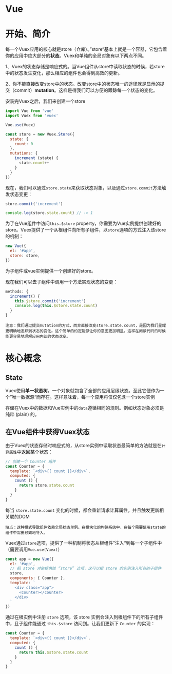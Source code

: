 # Vue


# 开始、简介

每一个Vuex应用的核心就是store（仓库）。”store“基本上就是一个容器，它包含着你的应用中绝大部分的**状态**。Vuex和单纯的全局对象有以下两点不同。

1、Vuex的状态存储是响应式的。当Vue组件从store中读取状态的时候，若store中的状态发生变化，那么相应的组件也会得到高效的更新。

2、你不能直接改变store中的状态。改变store中的状态唯一的途径就是显示的提交（commit）**mutation**。这样是得我们可以方便的跟踪每一个状态的变化。

安装完Vuex之后，我们来创建一个store

```js
import Vue from 'vue'
import Vuex from 'vuex'

Vue.use(Vuex)

const store = new Vuex.Store({
  state: {
    count: 0
  },
  mutations: {
    increment (state) {
      state.count++
    }
  }
})
```

现在，我们可以通过`store.state`来获取状态对象，以及通过`store.commit`方法触发状态变更：

~~~js
store.commit('increment')

console.log(store.state.count) // -> 1
~~~

为了在Vue组件中访问`this.$store` property，你需要为Vue实例提供创建好的store。Vuex提供了一个从根组件向所有子组件，以`store`选项的方式注入该store的机制：

```js
new Vue({
  el: '#app',
  store: store,
})
```

为子组件或vue实例提供一个创建好的store。

现在我们可以去子组件中调用一个方法实现状态的变更：

```js
methods: {
  increment() {
    this.$store.commit('increment')
    console.log(this.$store.state.count)
  }
}
```

	注意：我们通过提交mutation的方式，而非直接改变store.state.count，是因为我们星耀更明确地追踪到状态的变化。这个简单的约定能够让你的意图更加明显，这样在阅读代码的时候能更容易地理解应用内部的状态改变。
	
	
# 核心概念

## State

Vuex使用**单一状态树**，一个对象就包含了全部的应用层级状态。至此它便作为一个”唯一数据源“而存在。这样意味着，每一个应用将仅仅包含一个store实例

存储在Vuex中的数据和Vue实例中的`data`遵循相同的规则。例如状态对象必须是纯粹 (plain) 的。

## 在Vue组件中获得Vuex状态

由于Vuex的状态存储时响应式的，从store实例中读取状态最简单的方法就是在`计算属性`中返回某个状态：

```js
// 创建一个 Counter 组件
const Counter = {
  template: `<div>{{ count }}</div>`,
  computed: {
    count () {
      return store.state.count
    }
  }
}
```

每当 `store.state.count` 变化的时候，都会重新请求计算属性，并且触发更新相关联的DOM

	缺点：这种模式导致组件依赖全局状态单例。在模块化的构建系统中，在每个需要使用state的组件中需要频繁地导入。
	
Vuex通过`store`选项，提供了一种机制将状态从根组件”注入“到每一个子组件中（需要调用`Vue.use(Vuex)`）

```js
const app = new Vue({
  el: '#app',
  // 把 store 对象提供给 “store” 选项，这可以把 store 的实例注入所有的子组件
  store,
  components: { Counter },
  template: `
    <div class="app">
      <counter></counter>
    </div>
  `
})
```

通过在根实例中注册 `store` 选项，该 store 实例会注入到根组件下的所有子组件中，且子组件能通过 `this.$store` 访问到。让我们更新下 `Counter` 的实现：

```js
const Counter = {
  template: `<div>{{ count }}</div>`,
  computed: {
    count () {
      return this.$store.state.count
    }
  }
}
```
